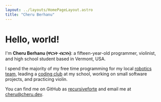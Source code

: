 ```yaml
---
layout: ../layouts/HomePageLayout.astro
title: "Cheru Berhanu"
---
```


Hello, world!
=============

I'm **Cheru Berhanu (ቸርነት ብርሃኑ)**: a fifteen-year-old programmer, violinist, and high school student based in Vermont, USA.

I spend the majority of my free time programming for my local [robotics team](https://essexrobotics.org),
leading a [coding club](https://essexhacks.org/) at my school, 
working on small software projects, and practicing violin.

You can find me on GitHub as [recursiveforte](https://github.com/recursiveforte) and email me at [cheru@cheru.dev](mailto:cheru@cheru.dev).